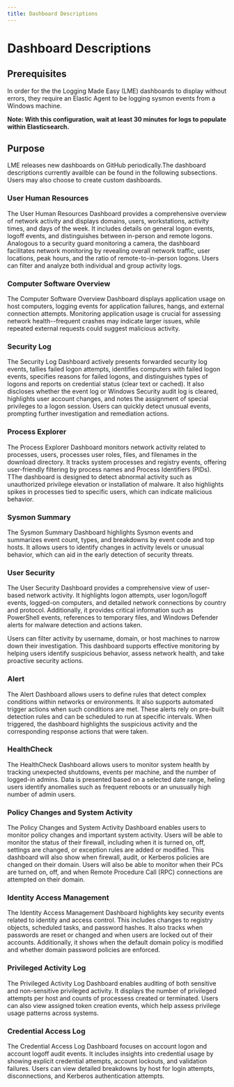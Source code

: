 ```yaml
---
title: Dashboard Descriptions
---
```

# Dashboard Descriptions

## Prerequisites
In order for the the Logging Made Easy (LME) dashboards to display without errors, they require an Elastic Agent to be logging sysmon events from a Windows machine.

**Note: With this configuration, wait at least 30 minutes for logs to populate within Elasticsearch.**

## Purpose

LME releases new dashboards on GitHub periodically.The dashboard descriptions currently availble can be found in the following subsections. Users may also choose to create custom dashboards.

### User Human Resources  

The User Human Resources Dashboard provides a comprehensive overview of network activity and displays domains, users, workstations, activity times, and days of the week. It includes details on general logon events, logoff events, and distinguishes between in-person and remote logons. Analogous to a security guard monitoring a camera, the dashboard facilitates network monitoring by revealing overall network traffic, user locations, peak hours, and the ratio of remote-to-in-person logons. Users can filter and analyze both individual and group activity logs. 

### Computer Software Overview

The Computer Software Overview Dashboard displays application usage on host computers, logging events for application failures, hangs, and external connection attempts. Monitoring application usage is crucial for assessing network health--frequent crashes may indicate larger issues, while repeated external requests could suggest malicious activity.  

### Security Log

The Security Log Dashboard actively presents forwarded security log events, tallies failed logon attempts, identifies computers with failed logon events, specifies reasons for failed logons, and distinguishes types of logons and reports on credential status (clear text or cached). It also discloses whether the event log or Windows Security audit log is cleared, highlights user account changes, and notes the assignment of special privileges to a logon session. Users can quickly detect unusual events, prompting further investigation and remediation actions. 

### Process Explorer 

The Process Explorer Dashboard monitors network activity related to processes, users, processes user roles, files, and filenames in the download directory. It tracks system processes and registry events, offering user-friendly filtering by process names and Process Identifiers (PIDs). TThe dashboard is designed to detect abnormal activity such as unauthorized privilege elevation or installation of malware. It also highlights spikes in processes tied to specific users, which can indicate malicious behavior. 

### Sysmon Summary

The Sysmon Summary Dashboard highlights Sysmon events and summarizes event count, types, and breakdowns by event code and top hosts. It allows users to identify changes in activity levels or unusual behavior, which can aid in the early detection of security threats. 

### User Security

The User Security Dashboard provides a comprehensive view of user-based network activity. It highlights logon attempts, user logon/logoff events, logged-on computers, and detailed network connections by country and protocol. Additionally, it provides critical information such as PowerShell events, references to temporary files, and Windows Defender alerts for malware detection and actions taken.

Users can filter activity by username, domain, or host machines to narrow down their investigation. This dashboard supports effective monitoring by helping users identify suspicious behavior, assess network health, and take proactive security actions.  

### Alert

The Alert Dashboard allows users to define rules that detect complex conditions within networks or environments. It also supports automated trigger actions when such conditions are met. These alerts rely on pre-built detection rules and can be scheduled to run at specific intervals.  When triggered, the dashboard highlights the suspicious activity and the corresponding response actions that were taken.  

### HealthCheck 

The HealthCheck Dashboard allows users to monitor system health by tracking unexpected shutdowns, events per machine, and the number of logged-in admins. Data is presented based on a selected date range, heling users identify anomalies such as frequent reboots or an unusually high number of admin users.  

### Policy Changes and System Activity

The Policy Changes and System Activity Dashboard enables users to monitor policy changes and important system activity. Users will be able to monitor the status of their firewall, including when it is turned on, off, settings are changed, or exception rules are added or modified. This dashboard will also show when firewall, audit, or Kerberos policies are changed on their domain. Users will also be able to monitor when their PCs are turned on, off, and when Remote Procedure Call (RPC) connections are attempted on their domain. 

### Identity Access Management

The Identity Access Management Dashboard highlights key security events related to identity and access control. This includes changes to registry objects, scheduled tasks, and password hashes. It also tracks when passwords are reset or changed and when users are locked out of their accounts. Additionally, it shows when the default domain policy is modified and whether domain password policies are enforced. 

### Privileged Activity Log

The Privileged Activity Log Dashboard enables auditing of both sensitive and non-sensitive privileged activity. It displays the number of privileged attempts per host and counts of processess created or terminated. Users can also view assigned token creation events, which help assess privilege usage patterns across systems.

### Credential Access Log

The Credential Access Log Dashboard focuses on account logon and account logoff audit events. It includes insights into credential usage by showing explicit credential attempts, account lockouts, and validation failures. Users can view detailed breakdowns by host for login attempts, disconnections, and Kerberos authentication attempts. 



